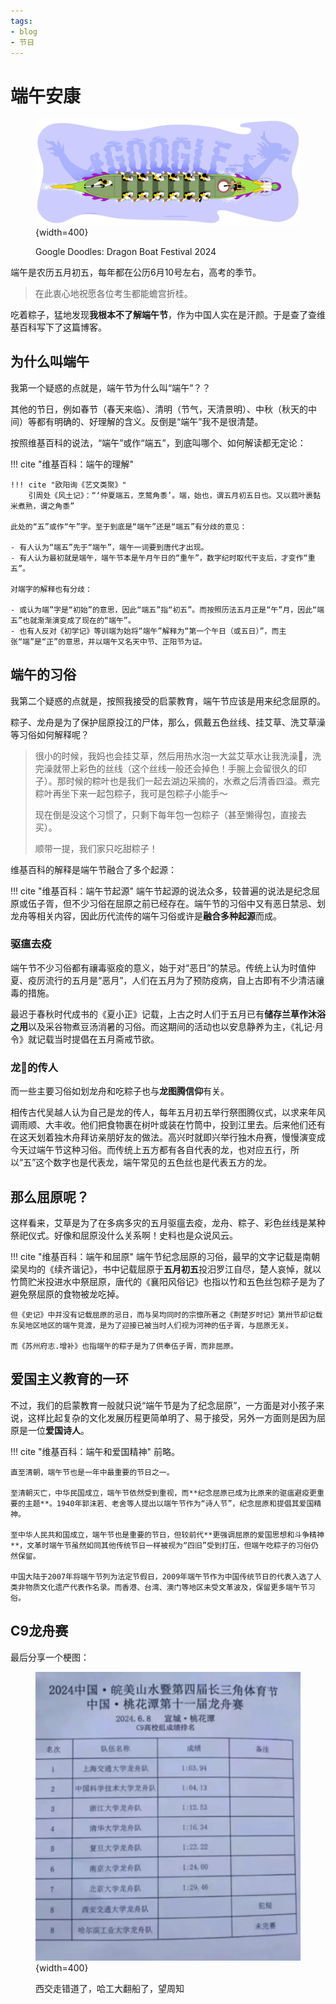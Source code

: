 ```yaml
---
tags:
- blog
- 节日
---
```


# 端午安康

<figure markdown>

![](/Blog/2024/assets/dragon-boat-festival-2024-6753651837110449-2xa.gif){width=400}

<figurecaption>
Google Doodles: Dragon Boat Festival 2024
</figurecaption>
</figure>
端午是农历五月初五，每年都在公历6月10号左右，高考的季节。

> 在此衷心地祝愿各位考生都能蟾宫折桂。

吃着粽子，猛地发现**我根本不了解端午节**，作为中国人实在是汗颜。于是查了查维基百科写下了这篇博客。

## 为什么叫端午

我第一个疑惑的点就是，端午节为什么叫“端午”？？

其他的节日，例如春节（春天来临）、清明（节气，天清景明）、中秋（秋天的中间）等都有明确的、好理解的含义。反倒是“端午”我不是很清楚。

按照维基百科的说法，“端午”或作“端五”，到底叫哪个、如何解读都无定论：

!!! cite "维基百科：端午的理解"

    !!! cite "欧阳询《艺文类聚》"
        引周处《风土记》：“‘仲夏端五，烹鹜角黍’。端，始也，谓五月初五日也。又以菰叶裹黏米煮熟，谓之角黍”

    此处的“五”或作“午”字。至于到底是“端午”还是“端五”有分歧的意见：
    
    - 有人认为“端五”先于“端午”，端午一词要到唐代才出现。
    - 有人认为最初就是端午，端午节本是午月午日的“重午”，数字纪时取代干支后，才变作“重五”。
    
    对端字的解释也有分歧：
    
    - 或认为端”字是“初始”的意思，因此“端五”指“初五”。而按照历法五月正是“午”月，因此“端五”也就渐渐演变成了现在的“端午”。
    - 也有人反对《初学记》等训端为始将“端午”解释为“第一个午日（或五日）”，而主张“端”是“正”的意思，并以端午又名天中节、正阳节为证。

## 端午的习俗
我第二个疑惑的点就是，按照我接受的启蒙教育，端午节应该是用来纪念屈原的。

粽子、龙舟是为了保护屈原投江的尸体，那么，佩戴五色丝线、挂艾草、洗艾草澡等习俗如何解释呢？

> 很小的时候，我妈也会挂艾草，然后用热水泡一大盆艾草水让我洗澡🛀，洗完澡就带上彩色的丝线（这个丝线一般还会掉色！手腕上会留很久的印子）。那时候的粽叶也是我们一起去湖边采摘的，水煮之后清香四溢。煮完粽叶再坐下来一起包粽子，我可是包粽子小能手～
> 
> 现在倒是没这个习惯了，只剩下每年包一包粽子（甚至懒得包，直接去买）。
>
> 顺带一提，我们家只吃甜粽子！

维基百科的解释是端午节融合了多个起源：

!!! cite "维基百科：端午节起源"
    端午节起源的说法众多，较普遍的说法是纪念屈原或伍子胥，但不少习俗在屈原之前已经存在。端午节的习俗中又有恶日禁忌、划龙舟等相关内容，因此历代流传的端午习俗或许是**融合多种起源**而成。
### 驱瘟去疫

端午节不少习俗都有禳毒驱疫的意义，始于对“恶日”的禁忌。传统上认为时值仲夏、疫厉流行的五月是“恶月”，人们在五月为了预防疫病，自上古即有不少清洁禳毒的措施。

最迟于春秋时代成书的《夏小正》记载，上古之时人们于五月已有**储存兰草作沐浴之用**以及采谷物煮豆汤消暑的习俗。而这期间的活动也以安息静养为主，《礼记·月令》就记载当时提倡在五月斋戒节欲。

### 龙🐲的传人

而一些主要习俗如划龙舟和吃粽子也与**龙图腾信仰**有关。

相传古代吴越人认为自己是龙的传人，每年五月初五举行祭图腾仪式，以求来年风调雨顺、大丰收。他们把食物裹在树叶或装在竹筒中，投到江里去。后来他们还有在这天划着独木舟拜访亲朋好友的做法。高兴时就即兴举行独木舟赛，慢慢演变成今天过端午节这种习俗。而传统上五方都有各自代表的龙，也对应五行，所以“五”这个数字也是代表龙，端午常见的五色丝也是代表五方的龙。

## 那么屈原呢？
这样看来，艾草是为了在多病多灾的五月驱瘟去疫，龙舟、粽子、彩色丝线是某种祭祀仪式。好像和屈原没什么关系啊！史料也是众说风云。

!!! cite "维基百科：端午和屈原"
    端午节纪念屈原的习俗，最早的文字记载是南朝梁吴均的《续齐谐记》，书中记载屈原于**五月初五**投汨罗江自尽，楚人哀悼，就以竹筒贮米投进水中祭屈原，唐代的《襄阳风俗记》也指以竹和五色丝包粽子是为了避免祭屈原的食物被龙吃掉。
    
    但《史记》中并没有记载屈原的忌日，而与吴均同时的宗懔所著之《荆楚岁时记》第卅节却记载东吴地区地区的端午竞渡，是为了迎接已被当时人们视为河神的伍子胥，与屈原无关。
    
    而《苏州府志.增补》也指端午的粽子是为了供奉伍子胥，而非屈原。

## 爱国主义教育的一环
不过，我们的启蒙教育一般就只说“端午节是为了纪念屈原”，一方面是对小孩子来说，这样比起复杂的文化发展历程更简单明了、易于接受，另外一方面则是因为屈原是一位**爱国诗人**。

!!! cite "维基百科：端午和爱国精神"
    前略。

    直至清朝，端午节也是一年中最重要的节日之一。

    至清朝灭亡，中华民国成立，端午节依然受到重视，而**纪念屈原已成为比原来的驱瘟避疫更重要的主题**。1940年郭沫若、老舍等人提出以端午节作为“诗人节”，纪念屈原和提倡其爱国精神。

    至中华人民共和国成立，端午节也是重要的节日，但较前代**更强调屈原的爱国思想和斗争精神**，文革时端午节虽然如同其他传统节日一样被视为“四旧”受到打压，但端午吃粽子的习俗仍然保留。
    
    中国大陆于2007年将端午节列为法定节假日，2009年端午节作为中国传统节日的代表入选了人类非物质文化遗产代表作名录。而香港、台湾、澳门等地区未受文革波及，保留更多端午节习俗。

## C9龙舟赛

最后分享一个梗图：

<figure markdown>

![](/Blog/2024/assets/2024-06-10-15-00-29.png){width=400}

<figurecaption>
西交走错道了，哈工大翻船了，望周知
</figurecaption>
</figure>